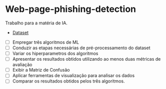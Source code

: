 # Web-page-phishing-detection

Trabalho para a matéria de IA.

- [Dataset](https://data.mendeley.com/datasets/c2gw7fy2j4/3)
 
- [ ] Empregar três algoritmos de ML
- [ ] Conduzir as etapas necessárias de pré-processamento do dataset
- [ ]  Variar os hiperparametros dos algoritmos
- [ ]  Apresentar os resultados obtidos utilizando ao menos duas métricas de avaliação
- [ ]  Exibir a Matriz de Confusão
- [ ]  Aplicar ferramentas de visualização para analisar os dados
- [ ]  Comparar os resultados obtidos pelos três algoritmos.
